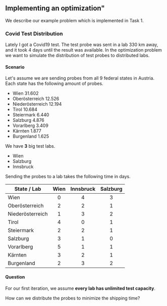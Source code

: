 ## Implementing an optimization"

We describe our example problem which is implemented in Task 1.

### Covid Test Distribution

Lately I got a Covid19 test. The test probe was sent in a lab 330 km away, and it took 4 days until the result was available.
In the optimization problem we want to simulate the distribution of test probes to distributed labs.

#### Scenario

Let's assume we are sending probes from all 9 federal states in Austria. Each state has the following amount of probes.

- Wien 31.602
- Oberösterreich 12.526
- Niederösterreich 12.194
- Tirol 10.684
- Steiermark 6.440
- Salzburg 4.876
- Vorarlberg 3.409
- Kärnten 1.877
- Burgenland 1.625


We have **3** big test labs.

- Wien
- Salzburg
- Innsbruck

Sending the probes to a lab takes the following time in days.

| State / Lab      | Wien | Innsbruck | Salzburg |
|------------------|:----:|:---------:|:--------:|
| Wien             |   0  |     4     |     3    |
| Oberösterreich   |   2  |     2     |     1    |
| Niederösterreich |   1  |     3     |     2    |
| Tirol            |   4  |     0     |     1    |
| Steiermark       |   2  |     2     |     1    |
| Salzburg         |   3  |     1     |     0    |
| Vorarlberg       |   5  |     1     |     1    |
| Kärnten          |   3  |     2     |     1    |
| Burgenland       |   2  |     3     |     2    |

#### Question

For our first iteration, we assume **every lab has unlimited test capacity**.

How can we distribute the probes to minimize the shipping time?
